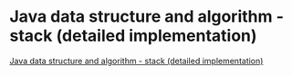 # Java data structure and algorithm - stack (detailed implementation)
[Java data structure and algorithm - stack (detailed implementation)](https://aiwithcloud.com/2022/09/19/java_data_structure_and_algorithm___stack_detailed_implementation/)